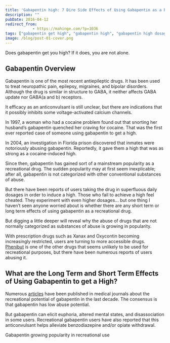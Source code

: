 ```yaml
---
title: 'Gabapentin high: 7 Dire Side Effects of Using Gabapentin as a Recreational Drug'
description: ""
pubDate: 2016-04-12
redirect_from:
            - https://mahinge.com/?p=3036
tags: ["gabapentin get high", "gabapentin high", "gabapentin high dosage", "high on gabapentin", "Affiliate Marketing"]
image: /blog/post-01-cover.png
---
```

Does gabapentin get you high? If it does, you are not alone.

## Gabapentin Overview

Gabapentin is one of the most recent antiepileptic drugs. It has been used to treat neuropathic pain, epilepsy, migraines, and bipolar disorders. Although the drug is similar in structure to GABA, it neither affects GABA update nor GABA(a and b) receptors.

It efficacy as an anticonvulsant is still unclear, but there are indications that it possibly inhibits some voltage-activated calcium channels.

In 1997, a woman who had a cocaine problem found out that snorting her husband’s gabapentin quenched her craving for cocaine. That was the first ever reported case of someone using gabapentin to get a high.

In 2004, an investigation in Florida prison discovered that inmates were notoriously abusing gabapentin. Reportedly, it gave them a high that was as strong as a cocaine-induced high.

Since then, gabapentin has gained sort of a mainstream popularity as a recreational drug. The sudden popularity may at first seem inexplicable; after all, gabapentin is not categorized with other conventional substances of abuse.

But there have been reports of users taking the drug in superfluous daily dosages in order to induce a high. Those who fail to achieve a high feel cheated. They experiment with even higher dosages... but one thing I haven’t seen anyone worried about is whether there are any short term or long term effects of using gabapentin as a recreational drug.

But digging a little deeper will reveal why the abuse of drugs that are not normally categorized as substances of abuse is growing in popularity.

With prescription drugs such as Xanax and Oxycontin becoming increasingly restricted, users are turning to more accessible drugs. [Phenibut](http://nootropunch.com/phenibut-withdrawal/) is one of the other drugs that seems unlikely to be used for recreational purposes, but there have been numerous reports of users abusing it.

## What are the Long Term and Short Term Effects of Using Gabapentin to get a High?

Numerous [articles](http://www.ncbi.nlm.nih.gov/pubmed/24760436,22822593,24835028,12454558,25930135,25667805,17388722,17327964,15370954,9315994,19361820?report=docsum) have been published in medical journals about the recreational potential of gabapentin in the last decade. The consensus is that gabapentin has low abuse potential.

But gabapentin can elicit euphoria, altered mental states, and disassociation in some users. Recreational gabapentin users have also reported that this anticonvulsant helps alleviate benzodiazepine and/or opiate withdrawal.

Gabapentin growing popularity in recreational use

